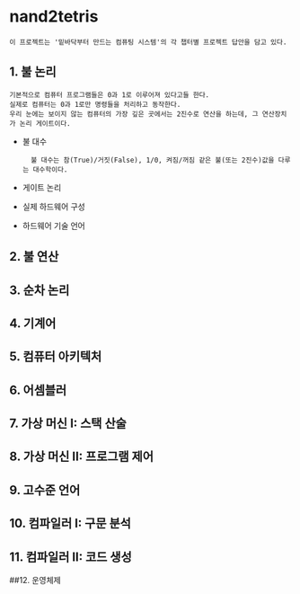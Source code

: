 # nand2tetris
	이 프로젝트는 '밑바닥부터 만드는 컴퓨팅 시스템'의 각 챕터별 프로젝트 답안을 담고 있다. 
## 1. 불 논리
    기본적으로 컴퓨터 프로그램들은 0과 1로 이루어져 있다고들 한다.
    실제로 컴퓨터는 0과 1로만 명령들을 처리하고 동작한다. 
    우리 눈에는 보이지 않는 컴퓨터의 가장 깊은 곳에서는 2진수로 연산을 하는데, 그 연산장치가 논리 게이트이다. 
- 불 대수

        불 대수는 참(True)/거짓(False), 1/0, 켜짐/꺼짐 같은 불(또는 2진수)값을 다루는 대수학이다. 
- 게이트 논리
- 실제 하드웨어 구성
- 하드웨어 기술 언어
## 2. 불 연산
## 3. 순차 논리
## 4. 기계어
## 5. 컴퓨터 아키텍처
## 6. 어셈블러
## 7. 가상 머신 I: 스택 산술
## 8. 가상 머신 II: 프로그램 제어
## 9. 고수준 언어
## 10. 컴파일러 I: 구문 분석
## 11. 컴파일러 II: 코드 생성
##12. 운영체제
